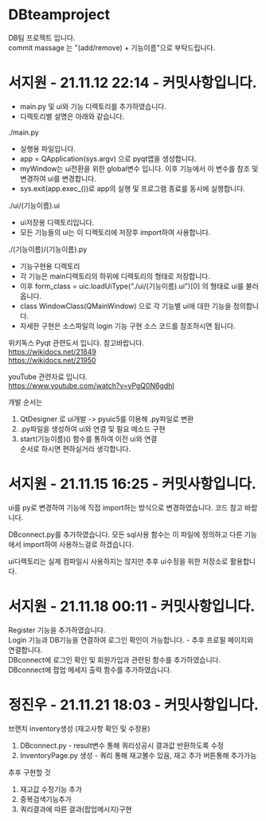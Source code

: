 # DBteamproject
DB팀 프로젝트 입니다.  
commit massage 는 "(add/remove) + 기능이름"으로 부탁드립니다.  

# 서지원 - 21.11.12 22:14 - 커밋사항입니다. 
- main.py 및 ui와 기능 디렉토리를 추가하였습니다.  
- 디렉토리별 설명은 아래와 같습니다.  

./main.py 
  - 실행용 파일입니다.
  - app = QApplication(sys.argv) 으로 pyqt앱을 생성합니다.
  - myWindow는 ui전환을 위한 global변수 입니다. 이후 기능에서 이 변수를 참조 및 변경하여 ui를 변경합니다.
  - sys.exit(app.exec_())로 app의 실행 및 프로그램 종료를 동시에 실행합니다.

./ui/(기능이름).ui
  - ui저장용 디렉토리입니다.
  - 모든 기능들의 ui는 이 디렉토리에 저장후 import하여 사용합니다.

./(기능이름)/(기능이름).py
  - 기능구현용 디렉토리
  - 각 기능은 main디렉토리의 하위에 디렉토리의 형태로 저장합니다.
  - 이후 form_class = uic.loadUiType("./ui/(기능이름).ui")[0] 의 형태로 ui를 불러옵니다.
  - class WindowClass(QMainWindow) 으로 각 기능별 ui에 대한 기능을 정의합니다.
  - 자세한 구현은 소스파일의 login 기능 구현 소스 코드를 참조하시면 됩니다.  

위키독스 Pyqt 관련도서 입니다. 참고바랍니다.  
https://wikidocs.net/21849  
https://wikidocs.net/21950  

youTube 관련자료 입니다.  
https://www.youtube.com/watch?v=yPgQ0N6gdhI  

개발 순서는
1. QtDesigner 로 ui개발 -> pyuic5를 이용해 .py파일로 변환  
2. .py파일을 생성하여 ui와 연결 및 필요 메소드 구현
3. start(기능이름)() 함수를 통하여 이전 ui와 연결  
순서로 하시면 편하실거라 생각합니다.  


# 서지원 - 21.11.15 16:25 - 커밋사항입니다.
ui를 py로 변경하여 기능에 직접 import하는 방식으로 변경하였습니다.
코드 참고 바랍니다.

DBconnect.py를 추가하였습니다. 
모든 sql사용 함수는 이 파일에 정의하고 다른 기능에서 import하여 사용하느걸로 하겠습니다.  

ui디렉토리는 실제 컴파일시 사용하지는 않지만 추후 ui수정을 위한 저장소로 활용합니다.  
  
# 서지원 - 21.11.18 00:11 - 커밋사항입니다.  
Register 기능을 추가하였습니다.  
Login 기능과 DB기능을 연결하여 로그인 확인이 가능합니다. - 추후 프로필 페이지와 연결합니다.  
DBconnect에 로그인 확인 및 회원가입과 관련된 함수를 추가하였습니다.  
DBconnect에 팝업 메세지 출력 함수를 추가하였습니다.

# 정진우 - 21.11.21 18:03 - 커밋사항입니다.
브랜치 inventory생성 (재고사항 확인 및 수정용)
1. DBconnect.py - result변수 통해 쿼리성공시 결과값 반환하도록 수정
2. InventoryPage.py 생성 - 쿼리 통해 재고볼수 있음, 재고 추가 버튼통해 추가가능

추후 구현할 것
1. 재고값 수정기능 추가
2. 중복검색기능추가
3. 쿼리결과에 따른 결과(팝업메시지)구현
